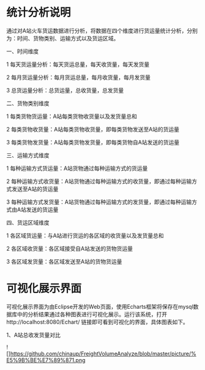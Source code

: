 统计分析说明
======

通过对A站火车货运数据进行分析，将数据在四个维度进行货运量统计分析，分别为：时间、货物类别、运输方式以及货运区域。

一、时间维度

1 每天货运量分析：每天货运总量，每天收货量，每天发货量

2 每月货运量分析：每月货运总量，每月收货量，每月发货量

3 总货运量分析：总货运量，总收货量，总发货量

二、货物类别维度

1 每类货物货运量：A站每类货物收货量以及发货量总和

2 每类货物收货量：A站每类货物收货量，即每类货物发送至A站的货运量

3 每类货物发货量：A站每类货物发货量，即每类货物自A站发送的货运量

三、运输方式维度

1 每种运输方式货运量：A站货物通过每种运输方式的货运量

2 每种运输方式收货量：A站货物通过每种运输方式的收货量，即通过每种运输方式发送至A站的货运量

3 每种运输方式发货量：A站货物通过每种运输方式的发货量，即通过每种运输方式由A站发送的货运量

四、货运区域维度

1 各区域货运量：与A站进行货运的各区域的收货量以及发货量总和

2 各区域收货量：各区域接受自A站发送的货物货运量

3 各区域发货量：各区域发送至A站的货物货运量

可视化展示界面
======

可视化展示界面为由Eclipse开发的Web页面，使用Echarts框架将保存在mysql数据库中的分析结果通过各种图表进行可视化展示。运行该系统，打开http://localhost:8080/Echart/ 链接即可看到可视化的界面，具体图表如下。

1、A站总收发货量对比

![]https://github.com/chinaup/FreightVolumeAnalyze/blob/master/picture/%E5%9B%BE%E7%89%871.png
